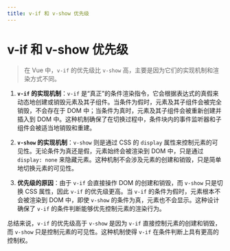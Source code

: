 ```yaml
---
title: v-if 和 v-show 优先级
---
```


# v-if 和 v-show 优先级

> 在 Vue 中，`v-if` 的优先级比 `v-show` 高，主要是因为它们的实现机制和渲染方式不同。

1. **`v-if` 的实现机制**：`v-if` 是“真正”的条件渲染指令，它会根据表达式的真假来动态地创建或销毁元素及其子组件。当条件为假时，元素及其子组件会被完全销毁，不会存在于 DOM 中；当条件为真时，元素及其子组件会被重新创建并插入到 DOM 中。这种机制确保了在切换过程中，条件块内的事件监听器和子组件会被适当地销毁和重建。

2. **`v-show` 的实现机制**：`v-show` 则是通过 CSS 的 `display` 属性来控制元素的可见性。无论条件为真还是假，元素始终会被渲染到 DOM 中，只是通过 `display: none` 来隐藏元素。这种机制不会涉及元素的创建和销毁，只是简单地切换元素的可见性。

3. **优先级的原因**：由于 `v-if` 会直接操作 DOM 的创建和销毁，而 `v-show` 只是切换 CSS 属性，因此 `v-if` 的优先级更高。当 `v-if` 的条件为假时，元素根本不会被渲染到 DOM 中，即使 `v-show` 的条件为真，元素也不会显示。这种设计确保了 `v-if` 的条件判断能够优先控制元素的渲染行为。

总结来说，`v-if` 的优先级高于 `v-show` 是因为 `v-if` 直接控制元素的创建和销毁，而 `v-show` 只是控制元素的可见性。这种机制使得 `v-if` 在条件判断上具有更高的控制权。